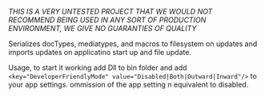 _THIS IS A VERY UNTESTED PROJECT THAT WE WOULD *NOT* RECOMMEND BEING USED IN ANY SORT OF PRODUCTION ENVIRONMENT, WE GIVE NO GUARANTIES OF QUALITY_


Serializes docTypes, mediatypes, and macros to filesystem on updates and imports updates on applicatino start up and file update.


Usage, to start it working add Dll to bin folder and add ```<key="DeveloperFriendlyMode" value="Disabled|Both|Outward|Inward"/>``` to your app settings. ommission of the app setting n equivalent to disabled.


